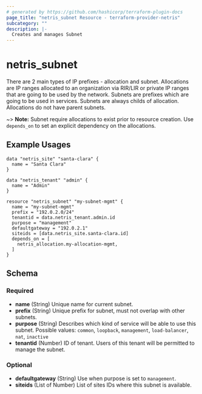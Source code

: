 ```yaml
---
# generated by https://github.com/hashicorp/terraform-plugin-docs
page_title: "netris_subnet Resource - terraform-provider-netris"
subcategory: ""
description: |-
  Creates and manages Subnet
---
```


# netris_subnet

There are 2 main types of IP prefixes - allocation and subnet. Allocations are IP ranges allocated to an organization via RIR/LIR or private IP ranges that are going to be used by the network. Subnets are prefixes which are going to be used in services. Subnets are always childs of allocation. Allocations do not have parent subnets.

~> **Note:** Subnet require allocations to exist prior to resource creation. Use `depends_on` to set an explicit dependency on the allocations.

## Example Usages

```hcl
data "netris_site" "santa-clara" {
  name = "Santa Clara"
}

data "netris_tenant" "admin" {
  name = "Admin"
}

resource "netris_subnet" "my-subnet-mgmt" {
  name = "my-subnet-mgmt"
  prefix = "192.0.2.0/24"
  tenantid = data.netris_tenant.admin.id
  purpose = "management"
  defaultgateway = "192.0.2.1"
  siteids = [data.netris_site.santa-clara.id]
  depends_on = [
    netris_allocation.my-allocation-mgmt,
  ]
}
```


<!-- schema generated by tfplugindocs -->
## Schema

### Required

- **name** (String) Unique name for current subnet.
- **prefix** (String) Unique prefix for subnet, must not overlap with other subnets.
- **purpose** (String) Describes which kind of service will be able to use this subnet. Possible values: `common`, `loopback`, `management`, `load-balancer`, `nat`, `inactive`
- **tenantid** (Number) ID of tenant. Users of this tenant will be permitted to manage the subnet.

### Optional

- **defaultgateway** (String) Use when purpose is set to `management`.
- **siteids** (List of Number) List of sites IDs where this subnet is available.
